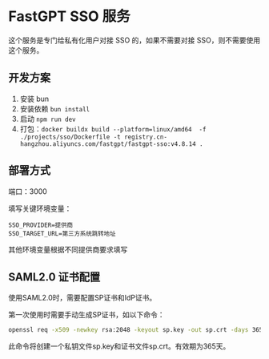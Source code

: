 # FastGPT SSO 服务

这个服务是专门给私有化用户对接 SSO 的，如果不需要对接 SSO，则不需要使用这个服务。

## 开发方案

1. 安装 bun
2. 安装依赖 `bun install`
3. 启动 `npm run dev`
4. 打包：`docker buildx build --platform=linux/amd64  -f ./projects/sso/Dockerfile -t registry.cn-hangzhou.aliyuncs.com/fastgpt/fastgpt-sso:v4.8.14 .`

## 部署方式

端口：3000

填写关键环境变量：

```
SSO_PROVIDER=提供商
SSO_TARGET_URL=第三方系统跳转地址
```

其他环境变量根据不同提供商要求填写

## SAML2.0 证书配置
使用SAML2.0时，需要配置SP证书和IdP证书。

第一次使用时需要手动生成SP证书，如以下命令：

```bash
openssl req -x509 -newkey rsa:2048 -keyout sp.key -out sp.crt -days 365 -nodes
```
此命令将创建一个私钥文件sp.key和证书文件sp.crt。有效期为365天。

